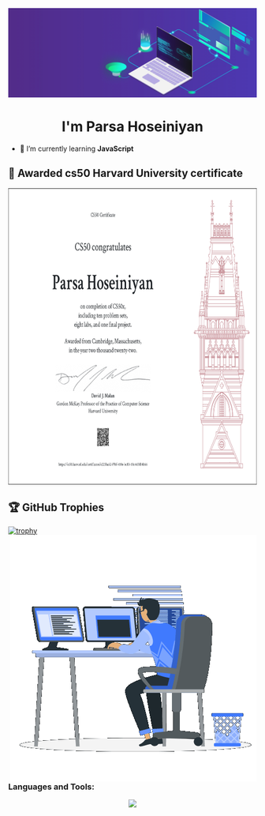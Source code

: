 <img src="banner4.gif" style="">

<strong align="center"><h1 align="center">I'm Parsa Hoseiniyan</h1></strong>

- 🌱 I’m currently learning **JavaScript**

## 🥇 Awarded cs50 Harvard University certificate
<img src="CS50x.png" style="width: 900px; height: 600px;">

## 🏆 GitHub Trophies
[![trophy](https://github-profile-trophy.vercel.app/?username=&theme=algolia)](https://github.com/ParsaHoseiniyan/github-profile-trophy)
<img align="right" src="coding-boy.gif"></img>

<h3 align="left">Languages and Tools:</h3>
<p align="center">
  <a href="https://skillicons.dev">
    <img src="https://skillicons.dev/icons?i=c,html,css,bootstrap,js,py,flask,sqlite,materialui,firebase,git,github,md,ps,discord,vscode" />
    
  </a>
</p>
